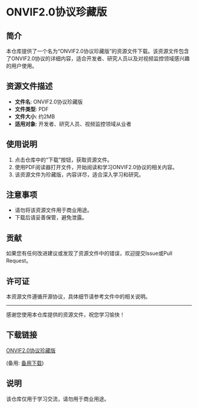 # ONVIF2.0协议珍藏版

## 简介
本仓库提供了一个名为“ONVIF2.0协议珍藏版”的资源文件下载。该资源文件包含了ONVIF2.0协议的详细内容，适合开发者、研究人员以及对视频监控领域感兴趣的用户使用。

## 资源文件描述
- **文件名**: ONVIF2.0协议珍藏版
- **文件类型**: PDF
- **文件大小**: 约2MB
- **适用对象**: 开发者、研究人员、视频监控领域从业者

## 使用说明
1. 点击仓库中的“下载”按钮，获取资源文件。
2. 使用PDF阅读器打开文件，开始阅读和学习ONVIF2.0协议的相关内容。
3. 该资源文件为珍藏版，内容详尽，适合深入学习和研究。

## 注意事项
- 请勿将该资源文件用于商业用途。
- 下载后请妥善保管，避免泄露。

## 贡献
如果您有任何改进建议或发现了资源文件中的错误，欢迎提交Issue或Pull Request。

## 许可证
本资源文件遵循开源协议，具体细节请参考文件中的相关说明。

---
感谢您使用本仓库提供的资源文件，祝您学习愉快！

## 下载链接
[ONVIF2.0协议珍藏版](https://pan.quark.cn/s/d3968c39eea1) 

(备用: [备用下载](https://pan.baidu.com/s/11HkMZJho3LhOmI6UTKjf7w?pwd=1234))

## 说明

该仓库仅用于学习交流，请勿用于商业用途。
